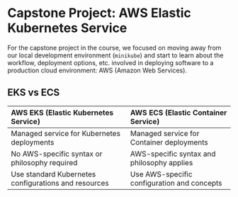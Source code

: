 # Capstone Project: AWS Elastic Kubernetes Service

For the capstone project in the course, we focused on moving away from our local development environment (`minikube`) and start to learn
about the workflow, deployment options, etc. involved in deploying software to a production cloud environment: AWS (Amazon Web
Services).

## EKS vs ECS

| **AWS EKS (Elastic Kubernetes Service)**             | **AWS ECS (Elastic Container Service)**     |
|:-----------------------------------------------------|:--------------------------------------------|
| Managed service for Kubernetes deployments           | Managed service for Container deployments   |
| No AWS-specific syntax or philosophy required        | AWS-specific syntax and philosophy applies  |
| Use standard Kubernetes configurations and resources | Use AWS-specific configuration and concepts |




